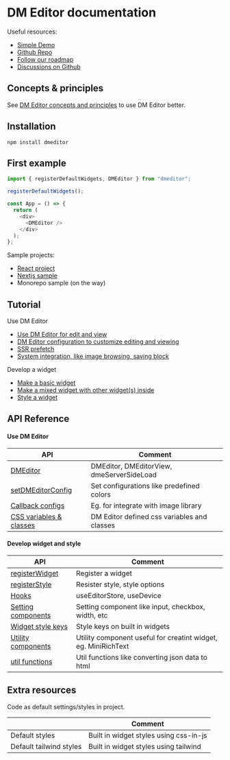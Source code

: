 # DM Editor documentation

Useful resources:

- [Simple Demo](https://demo.dmeditor.io)
- [Github Repo](https://github.com/dmeditor/dmeditor)
- [Follow our roadmap](https://github.com/orgs/dmeditor/projects/1)
- [Discussions on Github](https://github.com/dmeditor/dmeditor/discussions)

## Concepts & principles

See [DM Editor concepts and principles](./tutorial/concepts.md) to use DM Editor better.

## Installation

```shell
npm install dmeditor
```

## First example

```typescript
import { registerDefaultWidgets, DMEditor } from "dmeditor";

registerDefaultWidgets();

const App = () => {
  return (
    <div>
      <DMEditor />
    </div>
  );
};
```

Sample projects:

- [React project](https://github.com/dmeditor/dmeditor-sample/)
- [Nextjs sample](https://github.com/dmeditor/dmeditor-server/)
- Monorepo sample (on the way)

## Tutorial

Use DM Editor

- [Use DM Editor for edit and view](./tutorial/use-dmeditor.md)
- [DM Editor configuration to customize editing and viewing](./tutorial/dmeditor-configuration.md)
- [SSR prefetch](./tutorial/ssr.md)
- [System integration, like image browsing, saving block](./tutorial/integration.md)

Develop a widget

- [Make a basic widget](./tutorial/how-to-make-widget.md)
- [Make a mixed widget with other widget(s) inside](./tutorial/how-to-make-mixed-widget.md)
- [Style a widget](./tutorial/How-to-make-a-widget-style.md)

## API Reference

#### Use DM Editor

| API                                                     | Comment                                     |
| ------------------------------------------------------- | ------------------------------------------- |
| [DMEditor](./reference/dmeditor.md)                     | DMEditor, DMEditorView, dmeServerSideLoad   |
| [setDMEditorConfig](./reference/configuration.md)       | Set configurations like predefined colors   |
| [Callback configs](./reference/callbacks.md)            | Eg. for integrate with image library        |
| [CSS variables & classes](./reference/css-variables.md) | DM Editor defined css variables and classes |

#### Develop widget and style

| API                                                     | Comment                                                        |
| ------------------------------------------------------- | -------------------------------------------------------------- |
| [registerWidget](./reference/widget.md)                 | Register a widget                                              |
| [registerStyle](./reference/styles.md)                  | Resister style, style options                                  |
| [Hooks](./reference/hooks.md)                           | useEditorStore, useDevice                                      |
| [Setting components](./reference/setting-components.md) | Setting component like input, checkbox, width, etc             |
| [Widget style keys](./reference/widget-style-keys.md)   | Style keys on built in widgets                                 |
| [Utility components](./reference/utility.md)            | Utility component useful for creatint widget, eg. MiniRichText |
| [util functions](./reference/utils.md)                  | Util functions like converting json data to html               |

## Extra resources

Code as default settings/styles in project.

|                         | Comment                                |
| ----------------------- | -------------------------------------- |
| Default styles          | Built in widget styles using css-in-js |
| Default tailwind styles | Built in widget styles using tailwind  |
